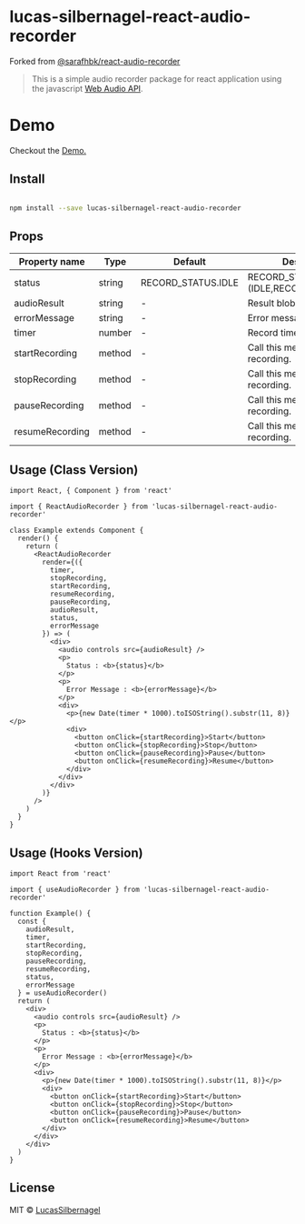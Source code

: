 # lucas-silbernagel-react-audio-recorder

Forked from [@sarafhbk/react-audio-recorder](https://www.npmjs.com/package/@sarafhbk/react-audio-recorder)

> This is a simple audio recorder package for react application using the javascript [Web Audio API](https://developer.mozilla.org/en-US/docs/Web/API/Web_Audio_API).

# Demo

Checkout the [Demo.](https://LucasSilbernagel.github.io/react-audio-recorder)

## Install

```bash

npm install --save lucas-silbernagel-react-audio-recorder

```

## Props

| Property name   | Type   | Default            | Description                           |
| --------------- | ------ | ------------------ | ------------------------------------- |
| status          | string | RECORD_STATUS.IDLE | RECORD_STATUS.(IDLE,RECORDING,PAUSED) |
| audioResult     | string | -                  | Result blob url.                      |
| errorMessage    | string | -                  | Error messages.                       |
| timer           | number | -                  | Record timer (in secs).               |
| startRecording  | method | -                  | Call this method to start recording.  |
| stopRecording   | method | -                  | Call this method to stop recording.   |
| pauseRecording  | method | -                  | Call this method to pause recording.  |
| resumeRecording | method | -                  | Call this method to resume recording. |

## Usage (Class Version)

```tsx
import React, { Component } from 'react'

import { ReactAudioRecorder } from 'lucas-silbernagel-react-audio-recorder'

class Example extends Component {
  render() {
    return (
      <ReactAudioRecorder
        render={({
          timer,
          stopRecording,
          startRecording,
          resumeRecording,
          pauseRecording,
          audioResult,
          status,
          errorMessage
        }) => (
          <div>
            <audio controls src={audioResult} />
            <p>
              Status : <b>{status}</b>
            </p>
            <p>
              Error Message : <b>{errorMessage}</b>
            </p>
            <div>
              <p>{new Date(timer * 1000).toISOString().substr(11, 8)}</p>
              <div>
                <button onClick={startRecording}>Start</button>
                <button onClick={stopRecording}>Stop</button>
                <button onClick={pauseRecording}>Pause</button>
                <button onClick={resumeRecording}>Resume</button>
              </div>
            </div>
          </div>
        )}
      />
    )
  }
}
```

## Usage (Hooks Version)

```tsx
import React from 'react'

import { useAudioRecorder } from 'lucas-silbernagel-react-audio-recorder'

function Example() {
  const {
    audioResult,
    timer,
    startRecording,
    stopRecording,
    pauseRecording,
    resumeRecording,
    status,
    errorMessage
  } = useAudioRecorder()
  return (
    <div>
      <audio controls src={audioResult} />
      <p>
        Status : <b>{status}</b>
      </p>
      <p>
        Error Message : <b>{errorMessage}</b>
      </p>
      <div>
        <p>{new Date(timer * 1000).toISOString().substr(11, 8)}</p>
        <div>
          <button onClick={startRecording}>Start</button>
          <button onClick={stopRecording}>Stop</button>
          <button onClick={pauseRecording}>Pause</button>
          <button onClick={resumeRecording}>Resume</button>
        </div>
      </div>
    </div>
  )
}
```

## License

MIT © [LucasSilbernagel](https://github.com/LucasSilbernagel)
